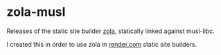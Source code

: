 # zola-musl

Releases of the static site builder [zola](https://github.com/getzola/zola), statically linked against musl-libc.

I created this in order to use zola in [render.com](https://render.com/) static site builders.

